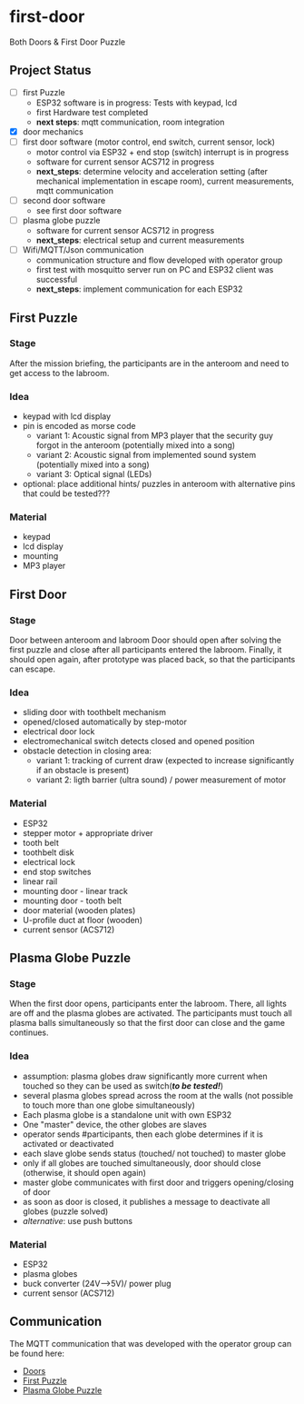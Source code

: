 # first-door #
Both Doors &amp; First Door Puzzle

## Project Status ##
- [ ] first Puzzle
	* ESP32 software is in progress: Tests with keypad, lcd
	* first Hardware test completed
	* __next steps__: mqtt communication, room integration
- [x] door mechanics
- [ ] first door software (motor control, end switch, current sensor, lock)
	* motor control via ESP32 + end stop (switch) interrupt is in progress
	* software for current sensor ACS712 in progress
	* __next_steps__: determine velocity and acceleration setting (after mechanical implementation in escape room), current measurements, mqtt communication 
- [ ] second door software
	* see first door software
- [ ] plasma globe puzzle
	* software for current sensor ACS712 in progress
	* __next_steps__: electrical setup and current measurements
- [ ] Wifi/MQTT/Json communication
	* communication structure and flow developed with operator group 
	* first test with mosquitto server run on PC and ESP32 client was successful
	* __next_steps__: implement communication for each ESP32

## First Puzzle ##
### Stage ###
After the mission briefing, the participants are in the anteroom and need to get access to the labroom.

### Idea ###
* keypad with lcd display
* pin is encoded as morse code 
	* variant 1: Acoustic signal from MP3 player that the security guy forgot in the anteroom (potentially mixed into a song)
	* variant 2: Acoustic signal from implemented sound system (potentially mixed into a song)
	* variant 3: Optical signal (LEDs)
* optional: place additional hints/ puzzles in anteroom with alternative pins that could be tested???

### Material ###
* keypad
* lcd display
* mounting
* MP3 player

## First Door ##
### Stage ###
Door between anteroom and labroom
Door should open after solving the first puzzle and close after all participants entered the labroom. Finally, it should open again, after prototype was placed back, so that the participants can escape.

### Idea ###
* sliding door with toothbelt mechanism
* opened/closed automatically by step-motor
* electrical door lock
* electromechanical switch detects closed and opened position
* obstacle detection in closing area: 
	* variant 1: tracking of current draw (expected to increase significantly if an obstacle is present)
	* variant 2: ligth barrier (ultra sound) / power measurement of motor

### Material ###
* ESP32
* stepper motor + appropriate driver
* tooth belt
* toothbelt disk
* electrical lock
* end stop switches
* linear rail
* mounting door - linear track
* mounting door - tooth belt
* door material (wooden plates)
* U-profile duct at floor (wooden)
* current sensor (ACS712)

## Plasma Globe Puzzle ##
### Stage ###
When the first door opens, participants enter the labroom. There, all lights are off and the plasma globes are activated. The participants must touch all plasma balls simultaneously so that the first door can close and the game continues.

### Idea ###
* assumption: plasma globes draw significantly more current when touched so they can be used as switch(___to be tested!___)
* several plasma globes spread across the room at the walls (not possible to touch more than one globe simultaneously)
* Each plasma globe is a standalone unit with own ESP32
* One "master" device, the other globes are slaves
* operator sends #participants, then each globe determines if it is activated or deactivated
* each slave globe sends status (touched/ not touched) to master globe
* only if all globes are touched simultaneously, door should close (otherwise, it should open again)
* master globe communicates with first door and triggers opening/closing of door
* as soon as door is closed, it publishes a message to deactivate all globes (puzzle solved)
* _alternative_: use push buttons

### Material ###
* ESP32
* plasma globes
* buck converter (24V-->5V)/ power plug
* current sensor (ACS712)

## Communication ##
The MQTT communication that was developed with the operator group can be found here:
* [Doors](https://github.com/ubilab-escape/operator/blob/master/doc/design/group_4_door.svg "Doors")
* [First Puzzle](https://github.com/ubilab-escape/operator/blob/master/doc/design/group_4_puzzle_entrance_door.svg "First Puzzle")
* [Plasma Globe Puzzle](https://github.com/ubilab-escape/operator/blob/master/doc/design/group_4_puzzle_globes.svg "Plasma Globe Puzzle")